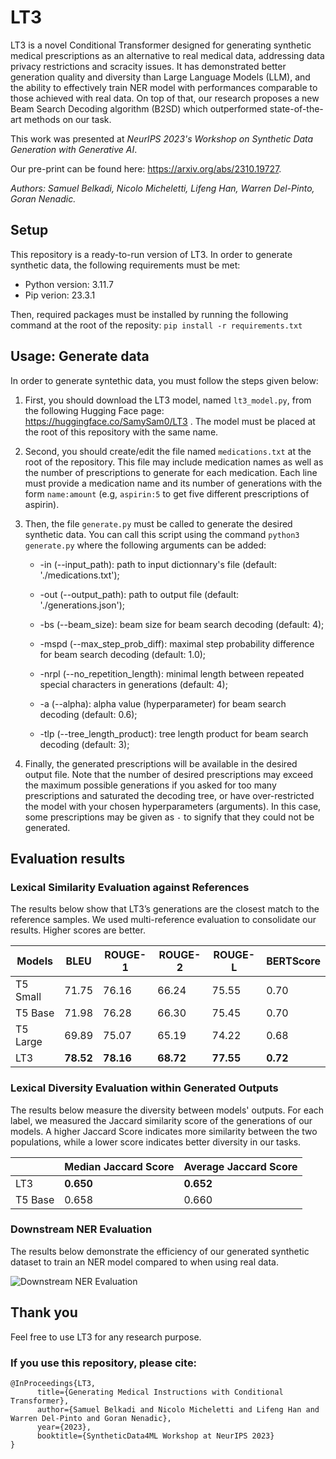 # LT3
LT3 is a novel Conditional Transformer designed for generating synthetic medical prescriptions as an alternative to real medical data, addressing data privacy restrictions and scracity issues. It has demonstrated better generation quality and diversity than Large Language Models (LLM), and the ability to effectively train NER model with performances comparable to those achieved with real data. On top of that, our research proposes a new Beam Search Decoding algorithm (B2SD) which outperformed state-of-the-art methods on our task.

This work was presented at *NeurIPS 2023's Workshop on Synthetic Data Generation with Generative AI*. 

Our pre-print can be found here: https://arxiv.org/abs/2310.19727.

*Authors: Samuel Belkadi, Nicolo Micheletti, Lifeng Han, Warren Del-Pinto, Goran Nenadic.*

## Setup
This repository is a ready-to-run version of LT3. In order to generate synthetic data, the following requirements must be met:
- Python version: 3.11.7
- Pip verion: 23.3.1

Then, required packages must be installed by running the following command at the root of the reposity:
```pip install -r requirements.txt```

## Usage: Generate data
In order to generate syntethic data, you must follow the steps given below:

1. First, you should download the LT3 model, named `lt3_model.py`, from the following Hugging Face page: https://huggingface.co/SamySam0/LT3 . The model must be placed at the root of this repository with the same name.

2. Second, you should create/edit the file named `medications.txt` at the root of the repository. This file may include medication names as well as the number of prescriptions to generate for each medication. Each line must provide a medication name and its number of generations with the form `name:amount` (e.g, `aspirin:5` to get five different prescriptions of aspirin).

3. Then, the file `generate.py` must be called to generate the desired synthetic data. You can call this script using the command ```python3 generate.py``` where the following arguments can be added:
    - -in (--input_path): path to input dictionnary's file (default: './medications.txt');
    - -out (--output_path): path to output file (default: './generations.json');

    - -bs (--beam_size): beam size for beam search decoding (default: 4);
    - -mspd (--max_step_prob_diff): maximal step probability difference for beam search decoding (default: 1.0);
    - -nrpl (--no_repetition_length): minimal length between repeated special characters in generations (default: 4);
    - -a (--alpha): alpha value (hyperparameter) for beam search decoding (default: 0.6);
    - -tlp (--tree_length_product): tree length product for beam search decoding (default: 3);

4. Finally, the generated prescriptions will be available in the desired output file. Note that the number of desired prescriptions may exceed the maximum possible generations if you asked for too many prescriptions and saturated the decoding tree, or have over-restricted the model with your chosen hyperparameters (arguments). In this case, some prescriptions may be given as `-` to signify that they could not be generated.


## Evaluation results

### Lexical Similarity Evaluation against References

The results below show that LT3’s generations are the closest match to the reference samples. We used multi-reference evaluation to consolidate our results. Higher scores are better.

| Models   | BLEU  | ROUGE-1 | ROUGE-2 | ROUGE-L | BERTScore |
|----------|-------|---------|---------|---------|-----------|
| T5 Small | 71.75 | 76.16   | 66.24   | 75.55   | 0.70      |
| T5 Base  | 71.98 | 76.28   | 66.30   | 75.45   | 0.70      |
| T5 Large | 69.89 | 75.07   | 65.19   | 74.22   | 0.68      |
| LT3      | **78.52** | **78.16**   | **68.72**   | **77.55**   | **0.72**      |

### Lexical Diversity Evaluation within Generated Outputs

The results below measure the diversity between models' outputs. For each label, we measured the Jaccard similarity score of the generations of our models. A higher Jaccard Score indicates more similarity between the two populations, while a lower score indicates better diversity in our tasks.

|       | Median Jaccard Score | Average Jaccard Score |
|-------|-----------------------|-----------------------|
| LT3   | **0.650**             | **0.652**             |
| T5 Base | 0.658               | 0.660                 |


### Downstream NER Evaluation

The results below demonstrate the efficiency of our generated synthetic dataset to train an NER model compared to when using real data.

![Downstream NER Evaluation](docs/imgs/NER_Results_Graph.png)

## Thank you
Feel free to use LT3 for any research purpose. 

### If you use this repository, please cite:
```
@InProceedings{LT3,
      title={Generating Medical Instructions with Conditional Transformer}, 
      author={Samuel Belkadi and Nicolo Micheletti and Lifeng Han and Warren Del-Pinto and Goran Nenadic},
      year={2023},
      booktitle={SyntheticData4ML Workshop at NeurIPS 2023}
}
```

